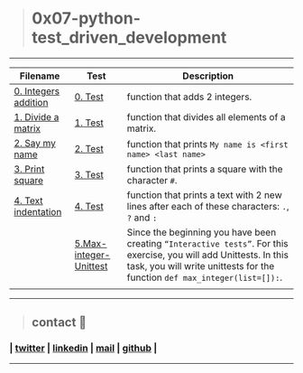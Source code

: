 > # 0x07-python-test_driven_development

---

| **Filename**                                 | **Test**                                                                                                                                                                     | **Description**                                                                                                                                                                                   |
| -------------------------------------------- | ---------------------------------------------------------------------------------------------------------------------------------------------------------------------------- | ------------------------------------------------------------------------------------------------------------------------------------------------------------------------------------------------- |
| [0. Integers addition](0-add_integer.py)     | [0. Test](https://github.com/ricardo1470/holbertonschool-higher_level_programming/blob/master/0x07-python-test_driven_development/tests/0-add_integer.txt)                | function that adds 2 integers.                                                                                                                                                                    |
| [1. Divide a matrix](2-matrix_divided.py)    | [1. Test](https://github.com/ricardo1470/holbertonschool-higher_level_programming/blob/master/0x07-python-test_driven_development/tests/2-matrix_divided.txt)                 | function that divides all elements of a matrix.                                                                                                                                                   |
| [2. Say my name](3-say_my_name.py)           | [2. Test](https://github.com/ricardo1470/holbertonschool-higher_level_programming/blob/master/0x07-python-test_driven_development/tests/3-say_my_name.txt)                    | function that prints `My name is <first name> <last name>`                                                                                                                                        |
| [3. Print square](4-print_square.py)         | [3. Test](https://github.com/ricardo1470/holbertonschool-higher_level_programming/blob/master/0x07-python-test_driven_development/tests/4-print_square.txt)                   | function that prints a square with the character `#`.                                                                                                                                             |
| [4. Text indentation](5-text_indentation.py) | [4. Test](https://github.com/ricardo1470/holbertonschool-higher_level_programming/blob/master/0x07-python-test_driven_development/tests/5-text_indentation.txt)               | function that prints a text with 2 new lines after each of these characters: `.`, `?` and `:`                                                                                                     |
|                                              | [5.Max-integer-Unittest](https://github.com/ricardo1470/holbertonschool-higher_level_programming/blob/master/0x07-python-test_driven_development/tests/6-max_integer_test.py) | Since the beginning you have been creating `“Interactive tests”`. For this exercise, you will add Unittests. In this task, you will write unittests for the function `def max_integer(list=[]):`. |
|                                              |                                                                                                                                                                              |                                                                                                                                                                                                   |

---

> ## contact 💬

### | [twitter](https://twitter.com/RICARDO1470) | [linkedin](https://www.linkedin.com/in/ricardo-alfonso-camayo/) | [mail](1466@holbertonschool.com) | [github](https://github.com/ricardo1470/README/blob/master/README.md) |

---
